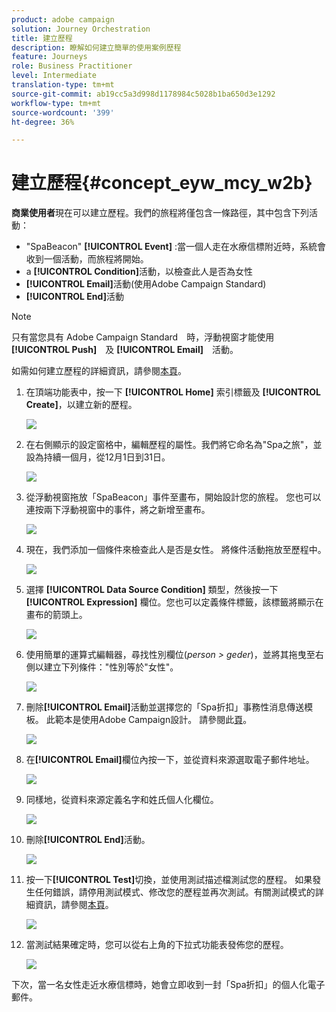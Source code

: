 ```yaml
---
product: adobe campaign
solution: Journey Orchestration
title: 建立歷程
description: 瞭解如何建立簡單的使用案例歷程
feature: Journeys
role: Business Practitioner
level: Intermediate
translation-type: tm+mt
source-git-commit: ab19cc5a3d998d1178984c5028b1ba650d3e1292
workflow-type: tm+mt
source-wordcount: '399'
ht-degree: 36%

---
```



# 建立歷程{#concept_eyw_mcy_w2b}

**商業使用者**&#x200B;現在可以建立歷程。我們的旅程將僅包含一條路徑，其中包含下列活動：

* &quot;SpaBeacon&quot; **[!UICONTROL Event]** :當一個人走在水療信標附近時，系統會收到一個活動，而旅程將開始。
* a **[!UICONTROL Condition]**&#x200B;活動，以檢查此人是否為女性
* **[!UICONTROL Email]**&#x200B;活動(使用Adobe Campaign Standard)
* **[!UICONTROL End]**&#x200B;活動

>[!NOTE]
>
>只有當您具有 Adobe Campaign Standard　時，浮動視窗才能使用　**[!UICONTROL Push]**　及 **[!UICONTROL Email]**　活動。

如需如何建立歷程的詳細資訊，請參閱[本頁](../building-journeys/journey.md)。

1. 在頂端功能表中，按一下 **[!UICONTROL Home]** 索引標籤及 **[!UICONTROL Create]**，以建立新的歷程。

   ![](../assets/journey31.png)

1. 在右側顯示的設定窗格中，編輯歷程的屬性。我們將它命名為&quot;Spa之旅&quot;，並設為持續一個月，從12月1日到31日。

   ![](../assets/journeyuc1_8.png)

1. 從浮動視窗拖放「SpaBeacon」事件至畫布，開始設計您的旅程。 您也可以連按兩下浮動視窗中的事件，將之新增至畫布。

   ![](../assets/journeyuc1_9.png)

1. 現在，我們添加一個條件來檢查此人是否是女性。 將條件活動拖放至歷程中。

   ![](../assets/journeyuc1_10.png)

1. 選擇 **[!UICONTROL Data Source Condition]** 類型，然後按一下 **[!UICONTROL Expression]** 欄位。您也可以定義條件標籤，該標籤將顯示在畫布的箭頭上。

   ![](../assets/journeyuc1_11.png)

1. 使用簡單的運算式編輯器，尋找性別欄位(_person > geder_)，並將其拖曳至右側以建立下列條件：&quot;性別等於&quot;女性&quot;。

   ![](../assets/journeyuc1_12.png)

1. 刪除&#x200B;**[!UICONTROL Email]**&#x200B;活動並選擇您的「Spa折扣」事務性消息傳送模板。 此範本是使用Adobe Campaign設計。 請參閱此[頁](https://docs.adobe.com/content/help/zh-Hant/campaign-standard/using/communication-channels/transactional-messaging/about-transactional-messaging.html)。

   ![](../assets/journeyuc1_13.png)

1. 在&#x200B;**[!UICONTROL Email]**&#x200B;欄位內按一下，並從資料來源選取電子郵件地址。

   ![](../assets/journeyuc1_14.png)

1. 同樣地，從資料來源定義名字和姓氏個人化欄位。

   ![](../assets/journeyuc1_15.png)

1. 刪除&#x200B;**[!UICONTROL End]**&#x200B;活動。

   ![](../assets/journeyuc1_17.png)

1. 按一下&#x200B;**[!UICONTROL Test]**&#x200B;切換，並使用測試描述檔測試您的歷程。 如果發生任何錯誤，請停用測試模式、修改您的歷程並再次測試。有關測試模式的詳細資訊，請參閱[本頁](../building-journeys/testing-the-journey.md)。

   ![](../assets/journeyuc1_18bis.png)

1. 當測試結果確定時，您可以從右上角的下拉式功能表發佈您的歷程。

   ![](../assets/journeyuc1_18.png)

下次，當一名女性走近水療信標時，她會立即收到一封「Spa折扣」的個人化電子郵件。
